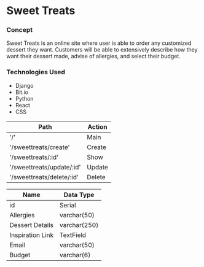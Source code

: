 # Sweet Treats
### Concept
Sweet Treats is an online site where user is able to order any customized dessert they want. Customers will be able to extensively describe how they want their dessert made, advise of allergies, and select their budget. 

### Technologies Used

* Django
* Bit.io
* Python
* React
* CSS

|Path|Action|
|----|----|
|'/'| Main |
|'/sweettreats/create'| Create|
|'/sweettreats/:id' | Show |
|'/sweettreats/update/:id' | Update |
|'/sweettreats/delete/:id' | Delete |

|Name|Data Type|
|----|----|
|id| Serial |
| Allergies | varchar(50)|
| Dessert Details | varchar(250) |
| Inspiration Link | TextField |
| Email | varchar(50)|
| Budget | varchar(6)|